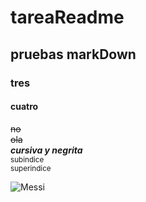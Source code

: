 # tareaReadme
## pruebas markDown
### tres
#### cuatro
~~no~~  
~~ola~~  
***cursiva y negrita***  
<sub>subindice</sub>  
<sup>superindice</sup>  

![Messi](https://pbs.twimg.com/media/E8C8AP6XEAkvlmW.jpg)
